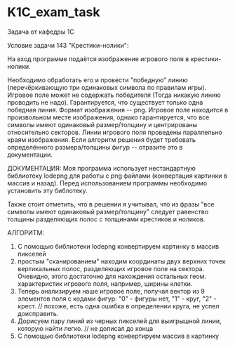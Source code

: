# K1C_exam_task
Задача от кафедры 1С


Условие задачи 143 "Крестики-нолики":

На вход программе подаётся изображение игрового поля в крестики-нолики.

Необходимо обработать его и провести "победную" линию (перечёркивающую три одинаковых символа по правилам игры).
Игровое поле может не содержать победителя (Тогда никакую линию проводить не надо). Гарантируется, что существует только одна победная линия. 
Формат изображения -- png. Игровое поле находится в произвольном месте изображения,
однако гарантируется, что все символы имеют одинаковый размер/толщину и центрированы относительно секторов. Линии игрового поля проведены параллельно краям изображения.
Если алгоритм решения будет требовать определённого размера/толщины фигур -- отразите это в документации.

ДОКУМЕНТАЦИЯ:
Моя программа использует нестандартную библиотеку lodepng для работы с png файлами (конвертация картинки в массив и назад).
Перед использованием программы необходимо установить эту библотеку.

Также стоит отметить, что в решении я учитывал, что из фразы "все символы имеют одинаковый размер/толщину" следует равенство толщины разделяющих полос с толщинами крестиков и ноликов.

АЛГОРИТМ:
1) С помощью библиотеки lodepng конвертируем картинку в массив пикселей
2) простым "сканированием" находим координаты двух верхних точек вертикальных полос, разделяющих игровое поле на сектора.
Очевидно, этого достаточно для нахождения остальных геом. характеристик игрового поля, например, ширины клетки.
3) Теперь анализируем наше игровое поле, получая вектор из 9 элементов поля с кодами фигур: "0" - фигуры нет, "1" - круг, "2" - крест. // похоже, есть одна ошибка в определении круга, не успел доисправить.
4) Дорисуем пару линий из черных пикселей для выигрышной линии, которую найти легко. // не дописал до конца
5) С помощью библиотеки lodepng конвертируем массив в картинку
